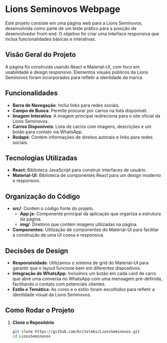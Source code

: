 # Lions Seminovos Webpage

Este projeto consiste em uma página web para a Lions Seminovos, desenvolvida como parte de um teste prático para a posição de desenvolvedor front-end. O objetivo foi criar uma interface responsiva que inclua funcionalidades básicas e interativas.

## Visão Geral do Projeto

A página foi construída usando React e Material-UI, com foco em usabilidade e design responsivo. Elementos visuais públicos da Lions Seminovos foram incorporados para refletir a identidade da marca.

## Funcionalidades

- **Barra de Navegação**: Inclui links para redes sociais.
- **Campo de Busca**: Permite procurar por carros na lista disponível.
- **Imagem Interativa**: A imagem principal redireciona para o site oficial da Lions Seminovos.
- **Carros Disponíveis**: Lista de carros com imagens, descrições e um botão para contato via WhatsApp.
- **Rodapé**: Contém informações de direitos autorais e links para redes sociais.

## Tecnologias Utilizadas

- **React**: Biblioteca JavaScript para construir interfaces de usuário.
- **Material-UI**: Biblioteca de componentes React para um design moderno e responsivo.

## Organização do Código

- **src/**: Contém o código fonte do projeto.
  - **App.js**: Componente principal da aplicação que organiza a estrutura da página.
  - **img/**: Diretório que contém imagens utilizadas na página.
- **Componentes**: Utilização de componentes do Material-UI para facilitar a construção de uma UI coesa e responsiva.

## Decisões de Design

- **Responsividade**: Utilizamos o sistema de grid do Material-UI para garantir que o layout funcione bem em diferentes dispositivos.
- **Integração de WhatsApp**: Incluímos um botão em cada card de carro que abre uma conversa no WhatsApp com uma mensagem pré-definida, facilitando o contato com potenciais clientes.
- **Estilo e Temática**: As cores e o estilo foram escolhidos para refletir a identidade visual da Lions Seminovos.

## Como Rodar o Projeto

1. **Clone o Repositório**

   ```bash
   git clone https://github.com/britolmbs/LionsSeminovos.git
   cd LionsSeminovos
